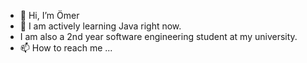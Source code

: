 - 👋 Hi, I’m Ömer
- 🌱  I am actively learning Java right now.
-  I am also a 2nd year software engineering student at my university.
- 📫 How to reach me ...

<!---
omercnkc/omercnkc is a ✨ special ✨ repository because its `README.md` (this file) appears on your GitHub profile.
You can click the Preview link to take a look at your changes.
--->
